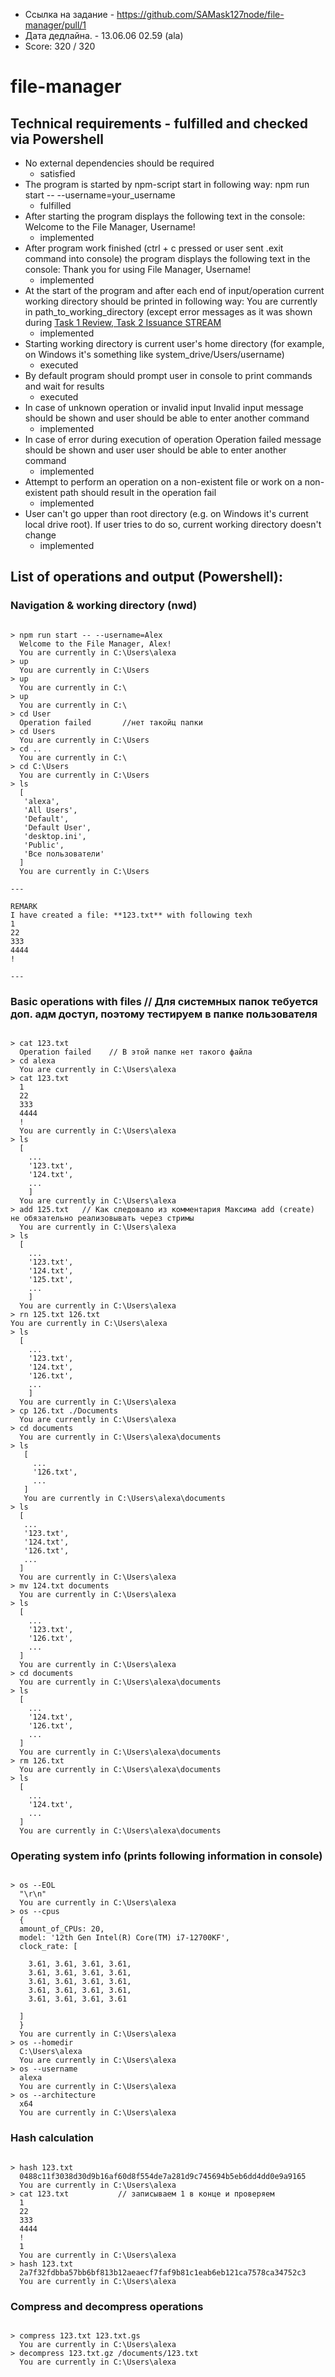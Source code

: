 - Ссылка на задание - https://github.com/SAMask127node/file-manager/pull/1
- Дата дедлайна. - 13.06.06 02.59 (ala)
- Score: 320 / 320

# file-manager

## Technical requirements - fulfilled and checked via Powershell

- No external dependencies should be required
  - satisfied
- The program is started by npm-script start in following way: npm run start -- --username=your_username
  - fulfilled
- After starting the program displays the following text in the console: Welcome to the File Manager, Username!
  - implemented
- After program work finished (ctrl + c pressed or user sent .exit command into console) the program displays the following text in the console: Thank you for using File Manager, Username!
  - implemented
- At the start of the program and after each end of input/operation current working directory should be printed in following way: You are currently in path_to_working_directory (except error messages as it was shown during [Task 1 Review, Task 2 Issuance STREAM](<[https://pages.github.com/](https://www.youtube.com/watch?v=TmylgGP9QDk&t=2569s&ab_channel=RollingScopesSchool)>)
  - implemented
- Starting working directory is current user's home directory (for example, on Windows it's something like system_drive/Users/username)
  - executed
- By default program should prompt user in console to print commands and wait for results
  - executed
- In case of unknown operation or invalid input Invalid input message should be shown and user should be able to enter another command
  - implemented
- In case of error during execution of operation Operation failed message should be shown and user user should be able to enter another command
  - implemented
- Attempt to perform an operation on a non-existent file or work on a non-existent path should result in the operation fail
  - implemented
- User can't go upper than root directory (e.g. on Windows it's current local drive root). If user tries to do so, current working directory doesn't change
  - implemented

## List of operations and output (Powershell):

### Navigation & working directory (nwd)
<pre><code>
> npm run start -- --username=Alex
  Welcome to the File Manager, Alex!
  You are currently in C:\Users\alexa
> up
  You are currently in C:\Users
> up
  You are currently in C:\
> up
  You are currently in C:\
> cd User
  Operation failed       //нет такойц папки
> cd Users
  You are currently in C:\Users
> cd ..
  You are currently in C:\
> cd C:\Users
  You are currently in C:\Users
> ls
  [
   'alexa',
   'All Users',
   'Default',
   'Default User',
   'desktop.ini',
   'Public',
   'Все пользователи'
  ]
  You are currently in C:\Users

---

REMARK
I have created a file: **123.txt** with following texh
1
22
333
4444
!

---
</code></pre>
### Basic operations with files // Для системных папок тебуется доп. адм доступ, поэтому тестируем в папке пользователя
<pre><code>
> cat 123.txt 
  Operation failed    // В этой папке нет такого файла
> cd alexa
  You are currently in C:\Users\alexa
> cat 123.txt
  1
  22
  333
  4444
  !
  You are currently in C:\Users\alexa
> ls
  [
    ...
    '123.txt',
    '124.txt',
    ...
    ]
  You are currently in C:\Users\alexa
> add 125.txt   // Как следовало из комментария Максима add (create) не обязательно реализовывать через стримы
  You are currently in C:\Users\alexa
> ls
  [
    ...
    '123.txt',
    '124.txt',
    '125.txt',
    ...
    ]
  You are currently in C:\Users\alexa
> rn 125.txt 126.txt
You are currently in C:\Users\alexa
> ls
  [
    ...
    '123.txt',
    '124.txt',
    '126.txt',
    ...
    ]
  You are currently in C:\Users\alexa
> cp 126.txt ./Documents
  You are currently in C:\Users\alexa
> cd documents
  You are currently in C:\Users\alexa\documents
> ls
   [
     ...
     '126.txt',
     ...
   ]
   You are currently in C:\Users\alexa\documents
> ls
  [
   ...
   '123.txt',
   '124.txt',
   '126.txt',
   ...
  ]
  You are currently in C:\Users\alexa
> mv 124.txt documents
  You are currently in C:\Users\alexa
> ls
  [
    ...
    '123.txt',
    '126.txt',
    ...
  ]
  You are currently in C:\Users\alexa
> cd documents
  You are currently in C:\Users\alexa\documents
> ls
  [
    ...
    '124.txt',
    '126.txt',
    ...
  ]
  You are currently in C:\Users\alexa\documents
> rm 126.txt
  You are currently in C:\Users\alexa\documents
> ls
  [
    ...
    '124.txt',
    ...
  ]
  You are currently in C:\Users\alexa\documents
</code></pre>

### Operating system info (prints following information in console)
<pre><code>
> os --EOL
  "\r\n"
  You are currently in C:\Users\alexa
> os --cpus
  {
  amount_of_CPUs: 20,
  model: '12th Gen Intel(R) Core(TM) i7-12700KF',
  clock_rate: [

    3.61, 3.61, 3.61, 3.61,
    3.61, 3.61, 3.61, 3.61,
    3.61, 3.61, 3.61, 3.61,
    3.61, 3.61, 3.61, 3.61,
    3.61, 3.61, 3.61, 3.61

  ]
  }
  You are currently in C:\Users\alexa
> os --homedir
  C:\Users\alexa
  You are currently in C:\Users\alexa
> os --username
  alexa
  You are currently in C:\Users\alexa
> os --architecture
  x64
  You are currently in C:\Users\alexa
</code></pre>
### Hash calculation
<pre><code>
> hash 123.txt
  0488c11f3038d30d9b16af60d8f554de7a281d9c745694b5eb6dd4dd0e9a9165
  You are currently in C:\Users\alexa
> cat 123.txt           // записываем 1 в конце и проверяем
  1
  22
  333
  4444
  !
  1
  You are currently in C:\Users\alexa
> hash 123.txt
  2a7f32fdbba57bb6bf813b12aeaecf7faf9b81c1eab6eb121ca7578ca34752c3
  You are currently in C:\Users\alexa
</code></pre>
### Compress and decompress operations
<pre><code>
> compress 123.txt 123.txt.gs
  You are currently in C:\Users\alexa
> decompress 123.txt.gz /documents/123.txt
  You are currently in C:\Users\alexa
</code></pre>
